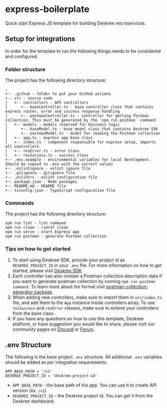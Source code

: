 # express-boilerplate
Quick start Express JS template for building Deskree microservices.

## Setup for integrations

In order for the template to run the following things needs to be considered and configured.

### Folder structure

The project has the following directory structure:

```
.
+-- .github - folder to put your GitHub actions
+-- src - source code
|   +-- controllers - API controllers
|      +-- baseController.ts - base controller class that contains express router, error and success response handling
|      +-- postmanController.ts - controller for getting Postman collection. This must be generated by the `npm run postman` command
|   +-- models - models reserved for business logic
|      +-- baseModel.ts - base model class that contains Deskree SDK
|      +-- postmanModel.ts - model for reading the Postman collection
|   +-- app.ts - express app base class
|   +-- index.ts - component responsible for express setup, imports all controllers
|   +-- resError.ts - error class
|   +-- resSuccess.ts - success class
+-- .env.example - environmental variables for local development. Should be copied to .env with the correct values
+-- .eslintignore - eslint ignore file
+-- .gitignore - gitignore file 
+-- .eslintrc - eslint configuration file
+-- package.json - Node packages
+-- README.md - README file
+-- tsconfig.json - TypeScript configuration file
```

### Commands

The project has the following directory structure:

```
npm run lint - lint command
npm run clean - rimraf clean
npm run serve - start Express app
npm run postman - generate Postman collection
 ```
 
### Tips on how to get started

1. To start using Deskree SDK, provide your project id as `DESKREE_PROJECT_ID` in your `.env` file. For more information on how to get started, please visit [Deskree SDK](https://docs.deskree.com/javascript-sdk/).
2. Each controller can also contain a Postman collection description data if you want to generate postman collection by running `npm run postman command`. To learn more about the format visit [postman-collection-generator package](https://github.com/deskree-inc/postman-collection-generator).
3. When adding new controllers, make sure to import them in `src/index.ts` file, and add them to the `App` instance inside controllers array. To use `resSuccess` and `resError` classes, make sure to extend your controllers from the base class.
4. If you have any questions on how to use this template, Deskree platform, or have suggestion you would like to share, please visit our community pages on [Discord](https://discord.gg/xzZXQ7GwRh) or [Forum](https://community.deskree.com/).


## .env Structure

The following is the base project `.env` structure. All additional `.env` variables should be added as per integration requirements.
```
APP_BASE_PATH = '/v1'
DESKREE_PROJECT_ID = 'deskree-project-id'
```

* `APP_BASE_PATH` - the base path of the app. You can use it to create API version (ex. `/v1`)
* `DESKREE_PROJECT_ID` - the Deskree project id. You can get it from the Deskree dashboard.
